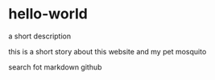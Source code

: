 # hello-world
a short description 

this is a short story about this website and my pet mosquito

search fot markdown github
